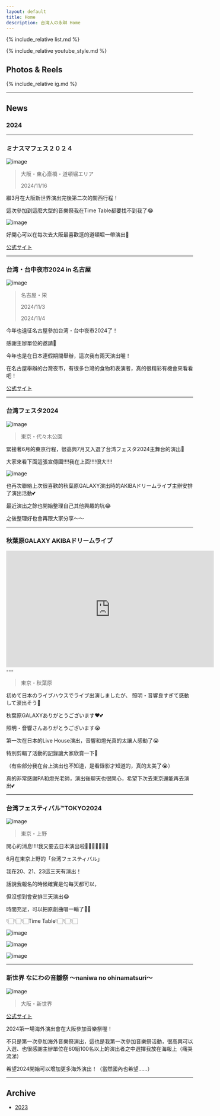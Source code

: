 ```yaml
---
layout: default
title: Home
description: 台湾人の永琳 Home
---
```


{% include_relative list.md %}

{% include_relative youtube_style.md %}

## Photos & Reels

{% include_relative ig.md %}

---

## News
### 2024
---
### ミナスマフェス２０２４

![image](https://drive.google.com/thumbnail?id=1OrJ4KaCjLuUjj9pnVruCi3T-i4hc79ED&sz=w1000)

> 大阪・東心斎橋・道頓堀エリア
>
> 2024/11/16

繼3月在大阪新世界演出完後第二次的關西行程！

這次參加到這麼大型的音樂祭我在Time Table都要找不到我了😂

![image](https://drive.google.com/thumbnail?id=1IU9jKhHOrIuegIfuYo6wq1y60Iims6Nw&sz=w1000)

好開心可以在每次去大阪最喜歡逛的道頓堀一帶演出🥰

[公式サイト](https://shinsekaismailemusicfestival.simdif.com/)

---
### 台湾・台中夜市2024 in 名古屋

![image](https://drive.google.com/thumbnail?id=1oTHLmVCwEsc4wYto4-wNjyE-bOWootBp&sz=w1000)

> 名古屋・栄
>
> 2024/11/3
>
> 2024/11/4

今年也遠征名古屋參加台湾・台中夜市2024了！

感謝主辦單位的邀請🥰

今年也是在日本連假期間舉辦，這次我有兩天演出喔！

在名古屋舉辦的台灣夜市，有很多台灣的食物和表演者，真的很精彩有機會來看看吧！

[公式サイト](https://kato-hidehiko.asia/taichung-yeshi/)

---
### 台湾フェスタ2024

![image](https://drive.google.com/thumbnail?id=1vY08lEuyQ7u39YKR1-0L6jMXm3jzYuhf&sz=w1000)

> 東京・代々木公園

緊接著6月的東京行程，很高興7月又入選了台湾フェスタ2024主舞台的演出🥰

大家來看下面這張宣傳圖!!!!我在上面!!!!很大!!!!

![image](https://drive.google.com/thumbnail?id=1XGTplRgzEXxs4kTOGi4wFQ0FZMJvMLgA&sz=w1000)

也再次聯絡上次很喜歡的秋葉原GALAXY演出時的AKIBAドリームライブ主辦安排了演出活動💕

最近演出之餘也開始整理自己其他興趣的坑😂

之後整理好也會再跟大家分享～～

---
### 秋葉原GALAXY AKIBAドリームライブ

<div class="full-width-youtube-video">
	<iframe width="560" height="315" src="https://www.youtube.com/embed/rVJ5lGiev-g" frameborder="0" allow="accelerometer; autoplay; clipboard-write; encrypted-media; gyroscope; picture-in-picture" allowfullscreen></iframe>
</div>
---

> 東京・秋葉原

初めて日本のライブハウスでライブ出演しましたが、
照明・音響良すぎて感動して涙出そう🥹

秋葉原GALAXYありがとうございます❤️💕

照明・音響さんありがとうございます😭

第一次在日本的Live House演出，音響和燈光真的太讓人感動了😭

特別剪輯了活動的記錄讓大家欣賞一下🥹

（有些部分我在台上演出也不知道，是看錄影才知道的，真的太美了😭）

真的非常感謝PA和燈光老師，演出後聊天也很開心，希望下次去東京還能再去演出💕

---
### 台湾フェスティバル™TOKYO2024
![image](https://drive.google.com/thumbnail?id=1K-UdnbloKpD5MiDCdIm-ZdjJTQFnrSjH&sz=w1000)

> 東京・上野

開心的消息!!!!我又要去日本演出啦🥹👏🏻👏🏻👏🏻

6月在東京上野的「台湾フェスティバル」

我在20、21、23這三天有演出！

話說我報名的時候確實是勾每天都可以，

但沒想到會安排三天演出😂

時間充足，可以把原創曲唱一輪了👍🏻

👇🏻👇🏻👇🏻Time Table👇🏻👇🏻👇🏻

![image](https://drive.google.com/thumbnail?id=1ySZvXIPb3vd4UOTOcPfpARk7Mfatl2YG&sz=w500)

![image](https://drive.google.com/thumbnail?id=1mLfucoHyo1e3TlHKuuV8bziE57xvKQX3&sz=w500)

![image](https://drive.google.com/thumbnail?id=1i5KhXEqe-p-vyXjK_J1wcCXTrZTQXG2O&sz=w500)

---
### 新世界 なにわの音雛祭 ～naniwa no ohinamatsuri～

![image](https://drive.google.com/thumbnail?id=1S2yWexzWg1w4fTo6DzcuigyD18NgHxTG&sz=w1000)

> 大阪・新世界

[公式サイト](https://shinsekaismailemusicfestival.simdif.com/)

2024第一場海外演出會在大阪參加音樂祭喔！

不只是第一次參加海外音樂祭演出，這也是我第一次參加音樂祭活動，很高興可以入選、也很感謝主辦單位在60組100名以上的演出者之中選擇我放在海報上（痛哭流涕）

希望2024開始可以增加更多海外演出！（當然國內也希望……）

---
## Archive

- [2023](archive/2023.md)
